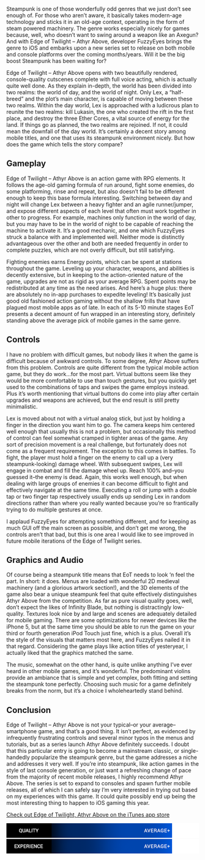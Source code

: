 <!--t Edge of Twilight – Athyr Above Review (iOS) t-->
<!--tag 2013,archive,gaming,reviews,thinkboxly tag-->
<!--image /content/images/edge-of-twilight-athyr-above-review-ios/59232_EdgeOfTwilight-Artwork-011-1024x464.jpg image-->
  
Steampunk is one of those wonderfully odd genres that we just don’t see enough of. For those who aren’t aware, it basically takes modern-age technology and sticks it in an old-age context, operating in the form of steam powered machinery. The genre works especially nicely for games because, well, who doesn’t want to swing around a weapon like an Axegun? And with Edge of Twilight – Athyr Above, developer FuzzyEyes brings the genre to iOS and embarks upon a new series set to release on both mobile and console platforms over the coming months/years. Will it be the big boost Steampunk has been waiting for?  
  
Edge of Twilight – Athyr Above opens with two beautifully rendered, console-quality cutscenes complete with full voice acting, which is actually quite well done. As they explain in-depth, the world has been divided into two realms: the world of day, and the world of night. Only Lex, a “half-breed” and the plot’s main character, is capable of moving between these two realms. Within the day world, Lex is approached with a ludicrous plan to reunite the two realms: kill Lukasin, the one who created the rift in the first place, and destroy the three Ether Cores, a vital source of energy for the land. If things go as planned, the two realms are rejoined. If not, it could mean the downfall of the day world. It’s certainly a decent story among mobile titles, and one that uses its steampunk environment nicely. But how does the game which tells the story compare?  
  

## Gameplay

  
Edge of Twilight – Athyr Above is an action game with RPG elements. It follows the age-old gaming formula of run around, fight some enemies, do some platforming, rinse and repeat, but also doesn’t fail to be different enough to keep this base formula interesting. Switching between day and night will change Lex between a heavy fighter and an agile runner/jumper, and expose different aspects of each level that often must work together in other to progress. For example, machines only function in the world of day, but you may have to be in the world of night to be capable of reaching the machine to activate it. It’s a good mechanic, and one which FuzzyEyes struck a balance with and implemented well. Neither mode is distinctly advantageous over the other and both are needed frequently in order to complete puzzles, which are not overly difficult, but still satisfying.  
  
Fighting enemies earns Energy points, which can be spent at stations throughout the game. Leveling up your character, weapons, and abilities is decently extensive, but in keeping to the action-oriented nature of the game, upgrades are not as rigid as your average RPG. Spent points may be redistributed at any time as the need arises. And here’s a huge plus: there are absolutely no in-app purchases to expedite leveling! It’s basically just good old fashioned action gaming without the shallow frills that have plagued most mobile apps as of late. In each of its 5-10 minute stages EoT presents a decent amount of fun wrapped in an interesting story, definitely standing above the average pick of mobile games in the same genre.  
  

## Controls

  
I have no problem with difficult games, but nobody likes it when the game is difficult because of awkward controls. To some degree, Athyr Above suffers from this problem. Controls are quite different from the typical mobile action game, but they do work…for the most part. Virtual buttons seem like they would be more comfortable to use than touch gestures, but you quickly get used to the combinations of taps and swipes the game employs instead. Plus it’s worth mentioning that virtual buttons do come into play after certain upgrades and weapons are achieved, but the end result is still pretty minimalistic.  
  
Lex is moved about not with a virtual analog stick, but just by holding a finger in the direction you want him to go. The camera keeps him centered well enough that usually this is not a problem, but occasionally this method of control can feel somewhat cramped in tighter areas of the game. Any sort of precision movement is a real challenge, but fortunately does not come as a frequent requirement. The exception to this comes in battles. To fight, the player must hold a finger on the enemy to call up a (very steampunk-looking) damage wheel. With subsequent swipes, Lex will engage in combat and fill the damage wheel up. Reach 100% and–you guessed it–the enemy is dead. Again, this works well enough, but when dealing with large groups of enemies it can become difficult to fight and effectively navigate at the same time. Executing a roll or jump with a double tap or two finger tap respectively usually ends up sending Lex in random directions rather than where you really wanted because you’re so frantically trying to do multiple gestures at once.  
  
I applaud FuzzyEyes for attempting something different, and for keeping as much GUI off the main screen as possible, and don’t get me wrong, the controls aren’t that bad, but this is one area I would like to see improved in future mobile iterations of the Edge of Twilight series.  
  

## Graphics and Audio

  
Of course being a steampunk title means that EoT needs to look ‘n feel the part. In short: it does. Menus are loaded with wonderful 2D medieval machinery (and a glorious artwork section!), and the 3D elements of the game also bear a unique steampunk feel that quite effectively distinguishes Athyr Above from the competition. As far as pure visual quality goes, well, don’t expect the likes of Infinity Blade, but nothing is distractingly low-quality. Textures look nice by and large and scenes are adequately detailed for mobile gaming. There are some optimizations for newer devices like the iPhone 5, but at the same time you should be able to run the game on your third or fourth generation iPod Touch just fine, which is a plus. Overall it’s the style of the visuals that matters most here, and FuzzyEyes nailed it in that regard. Considering the game plays like action titles of yesteryear, I actually liked that the graphics matched the same.  
  
The music, somewhat on the other hand, is quite unlike anything I’ve ever heard in other mobile games, and it’s wonderful. The predominant violins provide an ambiance that is simple and yet complex, both fitting and setting the steampunk tone perfectly. Choosing such music for a game definitely breaks from the norm, but it’s a choice I wholeheartedly stand behind.  
  

## Conclusion

  
Edge of Twilight – Athyr Above is not your typical–or your average–smartphone game, and that’s a good thing. It isn’t perfect, as evidenced by infrequently frustrating controls and several minor typos in the menus and tutorials, but as a series launch Athyr Above definitely succeeds. I doubt that this particular entry is going to become a mainstream classic, or single-handedly popularize the steampunk genre, but the game addresses a niche and addresses it very well. If you’re into steampunk, like action games in the style of last console generation, or just want a refreshing change of pace from the majority of recent mobile releases, I highly recommend Athyr Above. The series is set to expand to consoles and spawn further mobile releases, all of which I can safely say I’m very interested in trying out based on my experiences with this game. It could quite possibly end up being the most interesting thing to happen to iOS gaming this year.  
  
[Check out Edge of Twilight, Athyr Above on the iTunes app store](https://itunes.apple.com/app/edge-of-twilight-athyr-above/id615376522)  
  
![](/content/images/edge-of-twilight-athyr-above-review-ios/scorebar-q-above.png)  
![](/content/images/edge-of-twilight-athyr-above-review-ios/scorebar-x-above.png)
